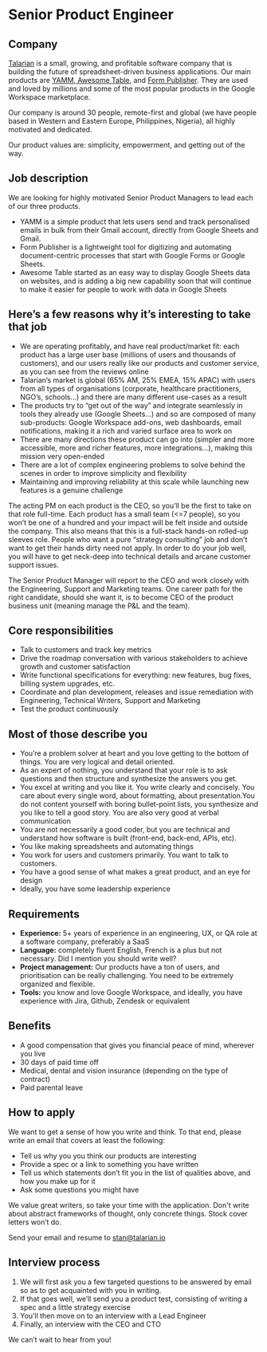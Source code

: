 # Senior Product Engineer

## Company

[Talarian](http://talarian.io) is a small, growing, and profitable software company that is building the future of spreadsheet-driven business applications. Our main products are [YAMM](https://yamm.com/),[ Awesome Table](https://awesome-table.com/), and [Form Publisher](https://form-publisher.com). They are used and loved by millions and some of the most popular products in the Google Workspace marketplace.

Our company is around 30 people, remote-first and global (we have people based in Western and Eastern Europe, Philippines, Nigeria), all highly motivated and dedicated.

Our product values are: simplicity, empowerment, and getting out of the way.


## Job description

We are looking for highly motivated Senior Product Managers to lead each of our three products.

* YAMM is a simple product that lets users send and track personalised emails in bulk from their Gmail account, directly from Google Sheets and Gmail.
* Form Publisher is a lightweight tool for digitizing and automating document-centric processes that start with Google Forms or Google Sheets.
* Awesome Table started as an easy way to display Google Sheets data on websites, and is adding a big new capability soon that will continue to make it easier for people to work with data in Google Sheets

## Here’s a few reasons why it’s interesting to take that job

* We are operating profitably, and have real product/market fit: each product has a large user base (millions of users and thousands of customers), and our users really like our products and customer service, as you can see from the reviews online
* Talarian’s market is global (65% AM, 25% EMEA, 15% APAC) with users from all types of organisations (corporate, healthcare practitioners, NGO’s, schools...) and there are many different use-cases as a result
* The products try to “get out of the way” and integrate seamlessly in tools they already use (Google Sheets…)  and so are composed of many sub-products: Google Workspace add-ons, web dashboards, email notifications, making it a rich and varied surface area to work on
* There are many directions these product can go into (simpler and more accessible, more and richer features, more integrations…), making this mission very open-ended
* There are a lot of complex engineering problems to solve behind the scenes in order to improve simplicity and flexibility
* Maintaining and improving reliability at this scale while launching new features is a genuine challenge

 
The acting PM on each product is the CEO, so you’ll be the first to take on that role full-time. Each product has a small team (<=7 people), so you won’t be one of a hundred and your impact will be felt inside and outside the company. This also means that this is a full-stack hands-on rolled-up sleeves role. People who want a pure “strategy consulting” job and don’t want to get their hands dirty need not apply. In order to do your job well, you will have to get neck-deep into technical details and arcane customer support issues.

The Senior Product Manager will report to the CEO and work closely with the Engineering, Support and Marketing teams. One career path for the right candidate, should she want it, is to become CEO of the product business unit (meaning manage the P&L and the team).

## Core responsibilities

* Talk to customers and track key metrics
* Drive the roadmap conversation with various stakeholders to achieve growth and customer satisfaction
* Write functional specifications for everything: new features, bug fixes, billing system upgrades, etc.
* Coordinate and plan development, releases and issue remediation with Engineering, Technical Writers, Support and Marketing
* Test the product continuously


## Most of those describe you

* You’re a problem solver at heart and you love getting to the bottom of things. You are very logical and detail oriented.
* As an expert of nothing, you understand that your role is to ask questions and then structure and synthesize the answers you get.
* You excel at writing and you like it. You write clearly and concisely. You care about every single word, about formatting, about presentation.You do not content yourself with boring bullet-point lists, you synthesize and you like to tell a good story. You are also very good at verbal communication
* You are not necessarily a good coder, but you are technical and understand how software is built (front-end, back-end, APIs, etc).
* You like making spreadsheets and automating things
* You work for users and customers primarily. You want to talk to customers.
* You have a good sense of what makes a great product, and an eye for design
* Ideally, you have some leadership experience

## Requirements

* **Experience:** 5+ years of experience in an engineering, UX, or QA role at a software company, preferably a SaaS 
* **Language:** completely fluent English, French is a plus but not necessary. Did I mention you should write well?
* **Project management:** Our products have a ton of users, and prioritisation can be really challenging. You need to be extremely organized and flexible.
* **Tools:** you know and love Google Workspace, and ideally, you have experience with Jira, Github, Zendesk or equivalent

## Benefits

* A good compensation that gives you financial peace of mind, wherever you live
* 30 days of paid time off
* Medical, dental and vision insurance (depending on the type of contract)
* Paid parental leave

## How to apply

We want to get a sense of how you write and think. To that end, please write an email that covers at least the following:
-   Tell us why you you think our products are interesting
-   Provide a spec or a link to something you have written
-   Tell us which statements don’t fit you in the list of qualities above, and how you make up for it
-   Ask some questions you might have

We value great writers, so take your time with the application. Don't write about abstract frameworks of thought, only concrete things. Stock cover letters won’t do.

Send your email and resume to [stan@talarian.io](mailto:stan@talarian.io)

## Interview process

1.  We will first ask you a few targeted questions to be answered by email so as to get acquainted with you in writing.
2.  If that goes well, we’ll send you a product test, consisting of writing a spec and a little strategy exercise
3.  You’ll then move on to an interview with a Lead Engineer
4.  Finally, an interview with the CEO and CTO

We can’t wait to hear from you!

